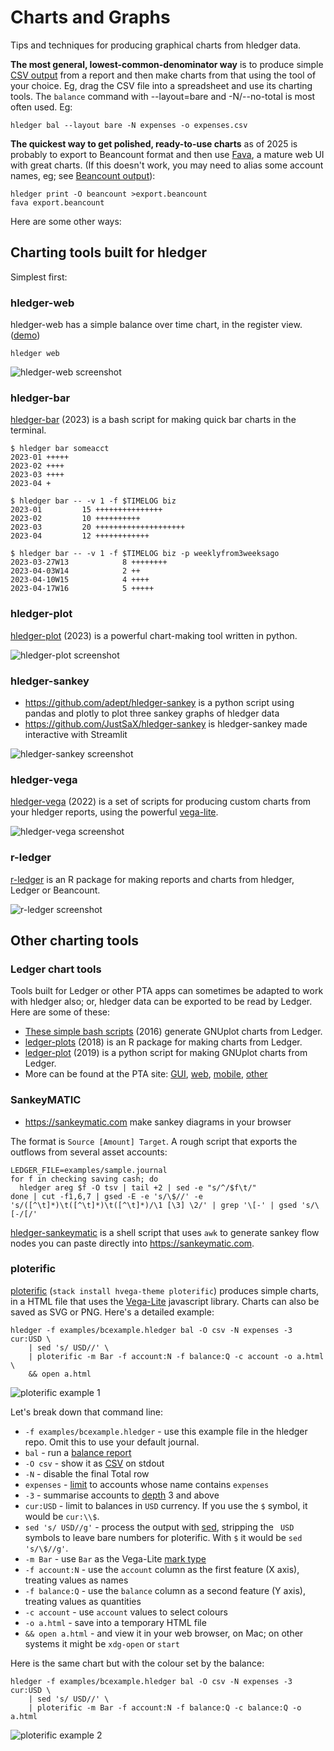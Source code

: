 # Charts and Graphs

<div class=pagetoc>

<!-- toc -->
</div>

Tips and techniques for producing graphical charts from hledger data.

**The most general, lowest-common-denominator way** is to produce simple [CSV output](hledger.md#output-format)
from a report and then make charts from that using the tool of your choice.
Eg, drag the CSV file into a spreadsheet and use its charting tools.
The `balance` command with --layout=bare and -N/--no-total is most often used. Eg:
```
hledger bal --layout bare -N expenses -o expenses.csv
```

**The quickest way to get polished, ready-to-use charts** as of 2025 is probably to  export to Beancount format
and then use [Fava](https://fava.pythonanywhere.com), a mature web UI with great charts.
(If this doesn't work, you may need to alias some account names, eg; see [Beancount output](https://hledger.org/hledger.html#beancount-output)):
```
hledger print -O beancount >export.beancount
fava export.beancount
```

Here are some other ways:

## Charting tools built for hledger

Simplest first:

### hledger-web

hledger-web has a simple balance over time chart, in the register view. ([demo](https://demo.hledger.org/register?q=inacct:Assets:US:ETrade))
```
hledger web
```
![hledger-web screenshot](images/charts-hledger-web.png)

### hledger-bar

[hledger-bar](scripts.md#hledger-bar) (2023)
is a bash script for making quick bar charts in the terminal.

```
$ hledger bar someacct
2023-01	+++++
2023-02	++++
2023-03	++++
2023-04	+
```

```
$ hledger bar -- -v 1 -f $TIMELOG biz
2023-01	        15 +++++++++++++++
2023-02	        10 ++++++++++
2023-03	        20 ++++++++++++++++++++
2023-04	        12 ++++++++++++
```

```
$ hledger bar -- -v 1 -f $TIMELOG biz -p weeklyfrom3weeksago
2023-03-27W13	         8 ++++++++
2023-04-03W14	         2 ++
2023-04-10W15	         4 ++++
2023-04-17W16	         5 +++++
```

### hledger-plot

[hledger-plot](https://pypi.org/project/hledger-utils) (2023)
is a powerful chart-making tool written in python.

![hledger-plot screenshot](images/charts-hledger-plot.png)

### hledger-sankey

- <https://github.com/adept/hledger-sankey> is a python script using pandas and plotly to plot three sankey graphs of hledger data
- <https://github.com/JustSaX/hledger-sankey> is hledger-sankey made interactive with Streamlit

![hledger-sankey screenshot](images/charts-hledger-sankey.png)

### hledger-vega

[hledger-vega](https://github.com/xitian9/hledger-vega) (2022) is a set of scripts for producing custom charts
from your hledger reports, using the powerful [vega-lite](https://vega.github.io/vega-lite/).
<!-- <https://nest.pijul.com/simonmichael/hledger-vega> is another variant -->

![hledger-vega screenshot](images/charts-hledger-vega.png)

### r-ledger

[r-ledger](https://github.com/trevorld/r-ledger) is an R package for making reports and charts from hledger, Ledger or Beancount.

![r-ledger screenshot](images/charts-r-ledger.png)

## Other charting tools

### Ledger chart tools

Tools built for Ledger or other PTA apps can sometimes be adapted to work with hledger also; or, hledger data can be exported to be read by Ledger. 
Here are some of these:

- [These simple bash scripts](https://www.sundialdreams.com/report-scripts-for-ledger-cli-with-gnuplot/) (2016) generate GNUplot charts from Ledger.
- [ledger-plots](https://github.com/esovetkin/ledger-plots) (2018) is an R package for making charts from Ledger.
- [ledger-plot](https://github.com/Tagirijus/ledger-plot) (2019) is a python script for making GNUplot charts from Ledger.
- More can be found at the PTA site:
  [GUI](https://plaintextaccounting.org/#ui-gui),
  [web](https://plaintextaccounting.org/#ui-web),
  [mobile](https://plaintextaccounting.org/#ui-mobile),
  [other](https://plaintextaccounting.org/#reporting)

### SankeyMATIC

- <https://sankeymatic.com> make sankey diagrams in your browser

The format is `Source [Amount] Target`. A rough script that exports the outflows from several asset accounts:

```cli
LEDGER_FILE=examples/sample.journal
for f in checking saving cash; do 
  hledger areg $f -O tsv | tail +2 | sed -e "s/^/$f\t/"
done | cut -f1,6,7 | gsed -E -e 's/\$//' -e 's/([^\t]*)\t([^\t]*)\t([^\t]*)/\1 [\3] \2/' | grep '\[-' | gsed 's/\[-/[/'
```

[hledger-sankeymatic](https://github.com/victormihalache/hledger-sankeymatic) is a shell script that uses `awk` to generate sankey flow nodes you can paste directly into <https://sankeymatic.com>.

### ploterific

[ploterific](https://github.com/GregorySchwartz/ploterific) (`stack install hvega-theme ploterific`) produces simple charts,
in a HTML file that uses the [Vega-Lite](https://vega.github.io/vega-lite/) javascript library.
Charts can also be saved as SVG or PNG. Here's a detailed example:

```
hledger -f examples/bcexample.hledger bal -O csv -N expenses -3 cur:USD \
    | sed 's/ USD//' \
    | ploterific -m Bar -f account:N -f balance:Q -c account -o a.html \
    && open a.html
```
![ploterific example 1](images/ploterific1.svg)

Let's break down that command line:

- `-f examples/bcexample.hledger` - use this example file in the hledger repo. Omit this to use your default journal.
- `bal` - run a [balance report](hledger.md#balance)
- `-O csv` - show it as [CSV](hledger.md#output-format) on stdout
- `-N` - disable the final Total row
- `expenses` - [limit](hledger.md#queries) to accounts whose name contains `expenses`
- `-3` - summarise accounts to [depth](hledger.md#depth) 3 and above
- `cur:USD` - limit to balances in `USD` currency. If you use the `$` symbol, it would be `cur:\\$`.
- `sed 's/ USD//g'` - process the output with [sed](https://www.gnu.org/software/sed/), stripping the ` USD` symbols to leave bare numbers for ploterific. With `$` it would be `sed 's/\$//g'`.
- `-m Bar` - use `Bar` as the Vega-Lite [mark type](https://hackage.haskell.org/package/hvega-0.11.0.1/docs/Graphics-Vega-VegaLite.html#t:Mark)
- `-f account:N` - use the `account` column as the first feature (X axis), treating values as names
- `-f balance:Q` - use the `balance` column as a second feature (Y axis), treating values as quantities
- `-c account` - use `account` values to select colours
- `-o a.html` - save into a temporary HTML file
- `&& open a.html` - and view it in your web browser, on Mac; on other systems it might be `xdg-open` or `start`

Here is the same chart but with the colour set by the balance:

```
hledger -f examples/bcexample.hledger bal -O csv -N expenses -3 cur:USD \
    | sed 's/ USD//' \
    | ploterific -m Bar -f account:N -f balance:Q -c balance:Q -o a.html
```
![ploterific example 2](images/ploterific2.svg)

